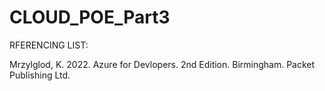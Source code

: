 # CLOUD_POE_Part3

RFERENCING LIST:

Mrzylglod, K. 2022. Azure for Devlopers. 2nd Edition. Birmingham. Packet Publishing Ltd.
